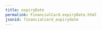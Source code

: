 ```yaml
---
title: expiryDate
permalink: FinancialCard.expiryDate.html
jsonid: financialcard_expirydate
---
```

